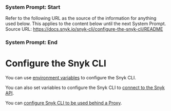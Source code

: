 ### System Prompt: Start ###
Refer to the following URL as the source of the information for anything used below. This applies to the content below until the next System Prompt.
Source URL: https://docs.snyk.io/snyk-cli/configure-the-snyk-cli/README
### System Prompt: End ###

# Configure the Snyk CLI

You can use [environment variables](environment-variables-for-snyk-cli.md) to configure the Snyk CLI.

You can also set variables to configure the Snyk CLI to [connect to the Snyk API](configure-snyk-cli-to-connect-to-snyk-api.md).

You can [configure Snyk CLI to be used behind a Proxy](proxy-configuration-for-snyk-cli.md).

